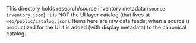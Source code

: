 This directory holds research/source inventory metadata (`source-inventory.json`).
It is NOT the UI layer catalog (that lives at `web/public/catalog.json`).
Items here are raw data feeds; when a source is productized for the UI it is added (with display metadata) to the canonical catalog.
